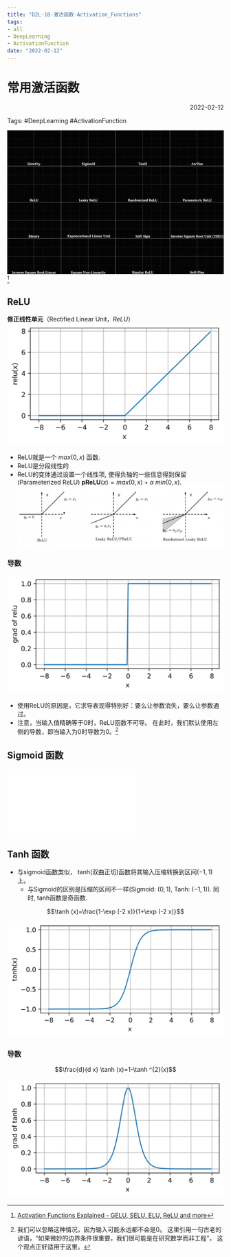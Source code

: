```yaml
---
title: "D2L-18-激活函数-Activation_Functions"
tags:
- all
- DeepLearning
- ActivationFunction
date: "2022-02-12"
---
```

# 常用激活函数

<div align="right"> 2022-02-12</div>

Tags: #DeepLearning #ActivationFunction 

![](notes/2022/2022.2/assets/img_2022-10-15-2.gif)[^2]

## ReLU
**修正线性单元**（Rectified Linear Unit，_ReLU_）
![](notes/2022/2022.2/assets/ReLU.svg)
- ReLU就是一个 $max(0,x)$ 函数.
- ReLU是分段线性的
- ReLU的变体通过设置一个线性项, 使得负轴的一些信息得到保留(Parameterized ReLU)
	$\mathbf{pReLU}(x)=max(0,x)+α\ min(0,x).$
	![](notes/2022/2022.2/assets/Pasted%20image%2020220212160706.png)

### 导数
![](notes/2022/2022.2/assets/Derivative_of_ReLU.svg)
- 使用ReLU的原因是，它求导表现得特别好：要么让参数消失，要么让参数通过。
- 注意，当输入值精确等于0时，ReLU函数不可导。 在此时，我们默认使用左侧的导数，即当输入为0时导数为0。[^1]

## Sigmoid 函数
![Sigmoid_Function](notes/2021/2021.8/Sigmoid_Function.md)

## Tanh 函数
- 与sigmoid函数类似， tanh(双曲正切)函数将其输入压缩转换到区间$(-1, 1)$上。
	- 与Sigmoid的区别是压缩的区间不一样(Sigmoid: $(0,1)$, Tanh: $(-1,1)$). 同时, tanh函数是奇函数.

$$\tanh (x)=\frac{1-\exp (-2 x)}{1+\exp (-2 x)}$$

![](notes/2022/2022.2/assets/Tanh.svg)
### 导数
$$\frac{d}{d x} \tanh (x)=1-\tanh ^{2}(x)$$

![](notes/2022/2022.2/assets/Derivative-of-Tanh.svg)






[^1]: 我们可以忽略这种情况，因为输入可能永远都不会是0。 这里引用一句古老的谚语，“如果微妙的边界条件很重要，我们很可能是在研究数学而非工程”， 这个观点正好适用于这里。
[^2]: [Activation Functions Explained - GELU, SELU, ELU, ReLU and more](https://mlfromscratch.com/activation-functions-explained/#/)